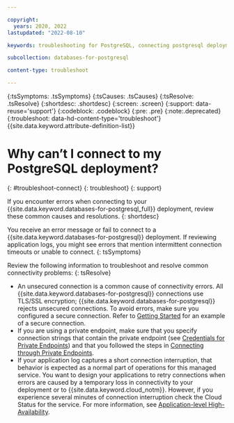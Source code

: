 ```yaml
---

copyright:
  years: 2020, 2022
lastupdated: "2022-08-10"

keywords: troubleshooting for PostgreSQL, connecting postgresql deployment, postgres endpoints

subcollection: databases-for-postgresql

content-type: troubleshoot

---
```


{:tsSymptoms: .tsSymptoms}
{:tsCauses: .tsCauses}
{:tsResolve: .tsResolve}
{:shortdesc: .shortdesc}
{:screen: .screen}
{:support: data-reuse='support'}
{:codeblock: .codeblock}
{:pre: .pre}
{:note:.deprecated}
{:troubleshoot: data-hd-content-type='troubleshoot'}
{{site.data.keyword.attribute-definition-list}}
 

# Why can’t I connect to my PostgreSQL deployment?
{: #troubleshoot-connect}
{: troubleshoot}
{: support}

If you encounter errors when connecting to your {{site.data.keyword.databases-for-postgresql_full}} deployment, review these common causes and resolutions.
{: shortdesc}

You receive an error message or fail to connect to a {{site.data.keyword.databases-for-postgresql}} deployment.  If reviewing application logs, you might see errors that mention intermittent connection timeouts or unable to connect.
{: tsSymptoms}

Review the following information to troubleshoot and resolve common connectivity problems:
{: tsResolve}

* An unsecured connection is a common cause of connectivity errors.  All {{site.data.keyword.databases-for-postgresql}} connections use TLS/SSL encryption; {{site.data.keyword.databases-for-postgresql}} rejects unsecured connections.  To avoid errors, make sure you configured a secure connection.  Refer to [Getting Started](/docs/databases-for-postgresql?topic=databases-for-postgresql-getting-started) for an example of a secure connection.
* If you are using a private endpoint, make sure that you specify connection strings that contain the private endpoint (see [Credentials for Private Endpoints](/docs/cloud-databases?topic=cloud-databases-service-endpoints&interface=ui#private-endpoints-credentials)) and that you followed the steps in [Connecting through Private Endpoints](/docs/cloud-databases?topic=cloud-databases-service-endpoints&interface=ui#private-endpoint-connections).
* If your application log captures a short connection interruption, that behavior is expected as a normal part of operations for this managed service. You want to design your applications to retry connections when errors are caused by a temporary loss in connectivity to your deployment or to {{site.data.keyword.cloud_notm}}. However, if you experience several minutes of connection interruption check the Cloud Status for the service. For more information, see [Application-level High-Availability](/docs/databases-for-postgresql?topic=databases-for-postgresql-high-availability#application-level-high-availability).

